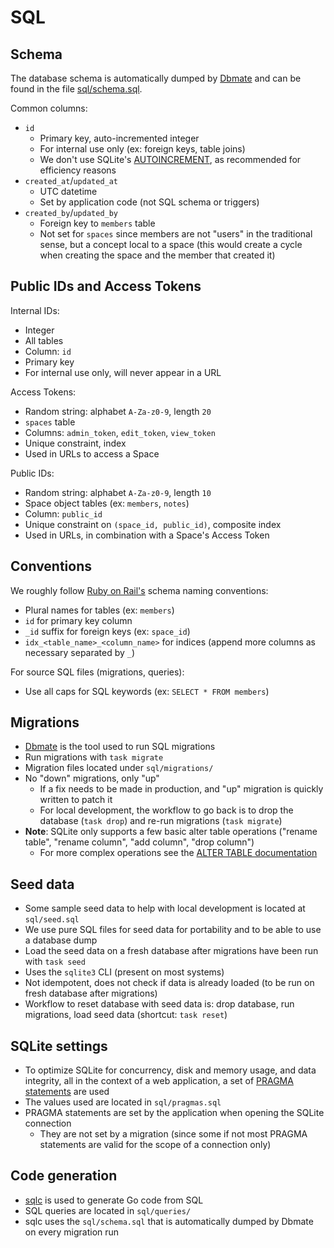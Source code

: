 # SQL

## Schema

The database schema is automatically dumped by [Dbmate](https://github.com/amacneil/dbmate) and can be found in the file [sql/schema.sql](../sql/schema.sql).

Common columns:

- `id`
  - Primary key, auto-incremented integer
  - For internal use only (ex: foreign keys, table joins)
  - We don't use SQLite's [AUTOINCREMENT](https://sqlite.org/autoinc.html), as recommended for efficiency reasons
- `created_at`/`updated_at`
  - UTC datetime
  - Set by application code (not SQL schema or triggers)
- `created_by`/`updated_by`
  - Foreign key to `members` table
  - Not set for `spaces` since members are not "users" in the traditional sense, but a concept local to a space (this would create a cycle when creating the space and the member that created it)

## Public IDs and Access Tokens

Internal IDs:

- Integer
- All tables
- Column: `id`
- Primary key
- For internal use only, will never appear in a URL

Access Tokens:

- Random string: alphabet `A-Za-z0-9`, length `20`
- `spaces` table
- Columns: `admin_token`, `edit_token`, `view_token`
- Unique constraint, index
- Used in URLs to access a Space

Public IDs:

- Random string: alphabet `A-Za-z0-9`, length `10`
- Space object tables (ex: `members`, `notes`)
- Column: `public_id`
- Unique constraint on `(space_id, public_id)`, composite index
- Used in URLs, in combination with a Space's Access Token

## Conventions

We roughly follow [Ruby on Rail's](https://guides.rubyonrails.org/active_record_basics.html#naming-conventions) schema naming conventions:

- Plural names for tables (ex: `members`)
- `id` for primary key column
- `_id` suffix for foreign keys (ex: `space_id`)
- `idx_<table_name>_<column_name>` for indices (append more columns as necessary separated by `_`)

For source SQL files (migrations, queries):

- Use all caps for SQL keywords (ex: `SELECT * FROM members`)

## Migrations

- [Dbmate](https://github.com/amacneil/dbmate) is the tool used to run SQL migrations
- Run migrations with `task migrate`
- Migration files located under `sql/migrations/`
- No "down" migrations, only "up"
  - If a fix needs to be made in production, and "up" migration is quickly written to patch it
  - For local development, the workflow to go back is to drop the database (`task drop`) and re-run migrations (`task migrate`)
- **Note**: SQLite only supports a few basic alter table operations ("rename table", "rename column", "add column", "drop column")
  - For more complex operations see the [ALTER TABLE documentation](https://sqlite.org/lang_altertable.html)

## Seed data

- Some sample seed data to help with local development is located at `sql/seed.sql`
- We use pure SQL files for seed data for portability and to be able to use a database dump
- Load the seed data on a fresh database after migrations have been run with `task seed`
- Uses the `sqlite3` CLI (present on most systems)
- Not idempotent, does not check if data is already loaded (to be run on fresh database after migrations)
- Workflow to reset database with seed data is: drop database, run migrations, load seed data (shortcut: `task reset`)

## SQLite settings

- To optimize SQLite for concurrency, disk and memory usage, and data integrity, all in the context of a web application, a set of [PRAGMA statements](https://sqlite.org/pragma.html) are used
- The values used are located in `sql/pragmas.sql`
- PRAGMA statements are set by the application when opening the SQLite connection
  - They are not set by a migration (since some if not most PRAGMA statements are valid for the scope of a connection only)

## Code generation

- [sqlc](https://sqlc.dev/) is used to generate Go code from SQL
- SQL queries are located in `sql/queries/`
- sqlc uses the `sql/schema.sql` that is automatically dumped by Dbmate on every migration run
